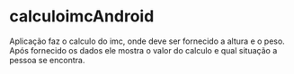 # calculoimcAndroid
Aplicação faz o calculo do imc, onde deve ser fornecido a altura e o peso. Após fornecido os dados ele mostra o valor do calculo e qual situação a pessoa se encontra.
